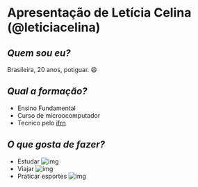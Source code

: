 # Apresentação de Letícia Celina (@leticiacelina)

## *Quem sou eu?*
 Brasileira, 20 anos, potiguar. :smile:
 
## *Qual a formação?*
* Ensino Fundamental
* Curso de microocomputador
* Tecnico pelo [ifrn](http://portal.ifrn.edu.br/)

## *O que gosta de fazer?*
 * Estudar ![img](http://www.manualdoconcurso.com.br/blog/wp-content/uploads/2014/10/Depositphotos_9820753_s.jpg)
 * Viajar ![img](http://guiaalors.com.br/wp-content/uploads/2016/04/maxresdefault.jpg)
 * Praticar esportes ![img](https://www.blogadao.com/imagens/2012/09/pratica-de-esporte.jpg)
 
